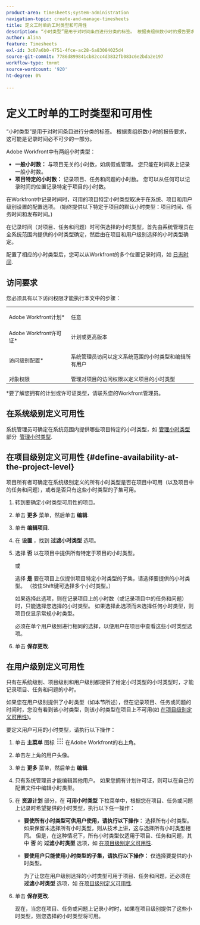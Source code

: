 ```yaml
---
product-area: timesheets;system-administration
navigation-topic: create-and-manage-timesheets
title: 定义工时单的工时类型和可用性
description: “小时类型”是用于对时间条目进行分类的标签。 根据贵组织数小时的报告要求，这可能是记录时间必不可少的一部分。
author: Alina
feature: Timesheets
exl-id: 3c07a6b0-4751-4fce-ac28-6a83084025d4
source-git-commit: 7786d899841cb82cc4d3832fb083c6e2bda2e197
workflow-type: tm+mt
source-wordcount: '920'
ht-degree: 0%

---
```


# 定义工时单的工时类型和可用性

“小时类型”是用于对时间条目进行分类的标签。 根据贵组织数小时的报告要求，这可能是记录时间必不可少的一部分。

Adobe Workfront中有两组小时类型：

* **一般小时数：** 与项目无关的小时数，如病假或管理。 您只能在时间表上记录一般小时数。
* **项目特定的小时数：** 记录项目、任务和问题的小时数。 您可以从任何可以记录时间的位置记录特定于项目的小时数。

在Workfront中记录时间时，可用的项目特定小时类型取决于在系统、项目和用户级别设置的配置选项。 (始终提供以下特定于项目的默认小时类型：项目时间、任务时间和发布时间。)

在记录时间（对项目、任务和问题）时可供选择的小时类型，首先由系统管理员在全系统范围内提供的小时类型确定，然后由在项目和用户级别选择的小时类型确定。

配置了相应的小时类型后，您可以从Workfront的多个位置记录时间，如 [日志时间](../../timesheets/create-and-manage-timesheets/log-time.md).

## 访问要求

您必须具有以下访问权限才能执行本文中的步骤：

<table style="table-layout:auto"> 
 <col> 
 </col> 
 <col> 
 </col> 
 <tbody> 
  <tr> 
   <td role="rowheader">Adobe Workfront计划*</td> 
   <td> <p>任意</p> </td> 
  </tr> 
  <tr> 
   <td role="rowheader">Adobe Workfront许可证*</td> 
   <td> <p>计划或更高版本</p> </td> 
  </tr> 
  <tr> 
   <td role="rowheader">访问级别配置*</td> 
   <td> <p>系统管理员访问以定义系统范围的小时类型和编辑所有用户</p> </td> 
  </tr> 
  <tr> 
   <td role="rowheader">对象权限</td> 
   <td>管理对项目的访问权限以定义项目的小时类型</td> 
  </tr> 
 </tbody> 
</table>

&#42;要了解您拥有的计划或许可证类型，请联系您的Workfront管理员。

## 在系统级别定义可用性

系统管理员可确定在系统范围内提供哪些项目特定的小时类型，如 [管理小时类型](../../administration-and-setup/set-up-workfront/configure-timesheets-schedules/hour-types.md) 部分  [管理小时类型](../../administration-and-setup/set-up-workfront/configure-timesheets-schedules/hour-types.md).

## 在项目级别定义可用性 {#define-availability-at-the-project-level}

项目所有者可确定在系统级别定义的所有小时类型是否在项目中可用（以及项目中的任务和问题），或者是否只有这些小时类型的子集可用。 

1. 转到要确定小时类型可用性的项目。
1. 单击 **更多** 菜单，然后单击 **编辑**.

1. 单击 **编辑项目**.
1. 在 **设置** ，找到 **过滤小时类型** 选项。

1. 选择 **否** 以在项目中提供所有特定于项目的小时类型。

   或

   选择 **是** 要在项目上仅提供项目特定小时类型的子集，请选择要提供的小时类型。 （按住Shift键可选择多个小时类型。）

   如果选择此选项，则在记录项目上的小时数（或记录项目中的任务和问题）时，只能选择您选择的小时类型。 如果选择此选项而未选择任何小时类型，则项目仅显示常规小时类型。

   必须在单个用户级别进行相同的选择，以便用户在项目中查看这些小时类型选项。

1. 单击 **保存更改**.

## 在用户级别定义可用性

只有在系统级别、项目级别和用户级别都提供了给定小时类型的小时类型时，才能记录项目、任务和问题的小时。

如果您在用户级别提供了小时类型（如本节所述），但在记录项目、任务或问题的时间时，您没有看到该小时类型，则该小时类型在项目上不可用(如 [在项目级别定义可用性](#define-availability-at-the-project-level))。

要定义用户可用的小时类型，请执行以下操作：

1. 单击 **主菜单** 图标 ![](assets/main-menu-icon.png) 在Adobe Workfront的右上角。

1. 单击左上角的用户头像。
1. 单击 **更多** 菜单，然后单击 **编辑**.

1. 只有系统管理员才能编辑其他用户。 如果您拥有计划许可证，则可以在自己的配置文件中编辑小时类型。
1. 在 **资源计划** 部分，在 **可用小时类型** 下拉菜单中，根据您在项目、任务或问题上记录时希望提供的小时类型，执行以下任一操作：

   * **要使所有小时类型可供用户使用，请执行以下操作：** 选择所有小时类型。\
      如果保留未选择所有小时类型，则从技术上讲，这与选择所有小时类型相同。 但是，在这种情况下，所有小时类型仅适用于项目、任务和问题，其中 **否** 的 **过滤小时类型** 选项，如 [在项目级别定义可用性](#define-availability-at-the-project-level).
   * **要使用户只能使用小时类型的子集，请执行以下操作：** 仅选择要提供的小时类型。

      为了让您在用户级别选择的小时类型可用于项目、任务和问题，还必须在 **过滤小时类型** 选项，如 [在项目级别定义可用性](#define-availability-at-the-project-level).

1. 单击 **保存更改**.

   现在，当您在项目、任务或问题上记录小时时，如果在项目级别提供了这些小时类型，则您选择的小时类型将可用。
